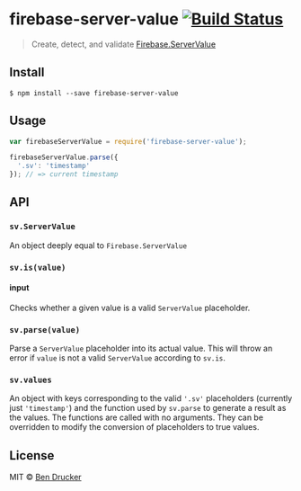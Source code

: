 # firebase-server-value [![Build Status](https://travis-ci.org/bendrucker/firebase-server-value.svg?branch=master)](https://travis-ci.org/bendrucker/firebase-server-value)

> Create, detect, and validate [Firebase.ServerValue](https://www.firebase.com/docs/web/api/servervalue/)


## Install

```
$ npm install --save firebase-server-value
```


## Usage

```js
var firebaseServerValue = require('firebase-server-value');

firebaseServerValue.parse({
  '.sv': 'timestamp'
}); // => current timestamp
```

## API

### `sv.ServerValue`

An object deeply equal to `Firebase.ServerValue`

### `sv.is(value)`

#### input

Checks whether a given value is a valid `ServerValue` placeholder.

### `sv.parse(value)`

Parse a `ServerValue` placeholder into its actual value. This will throw an error if `value` is not a valid `ServerValue` according to `sv.is`.

### `sv.values`

An object with keys corresponding to the valid `'.sv'` placeholders (currently just `'timestamp'`) and the function used by `sv.parse` to generate a result as the values. The functions are called with no arguments. They can be overridden to modify the conversion of placeholders to true values.


## License

MIT © [Ben Drucker](http://bendrucker.me)
